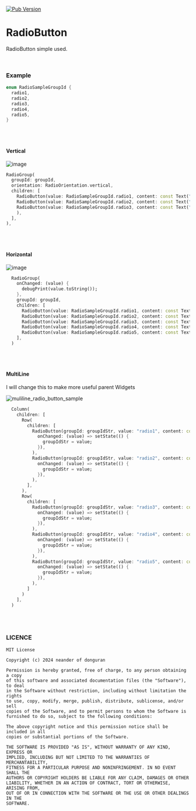 [![Pub Version](https://img.shields.io/pub/v/radio_button)](https://pub.dev/packages/radio_button)

# RadioButton
RadioButton simple used.

<br />

### Example 

```dart
enum RadioSampleGroupId {
  radio1,
  radio2,
  radio3,
  radio4,
  radio5,
}
```

<br/>
<br/>

#### Vertical
![image](https://github.com/donguran/RadioButton/assets/119420119/72021515-8b81-453e-a4b8-3a77802d34d1)

```dart
RadioGroup(
  groupId: groupId,
  orientation: RadioOrientation.vertical,
  children: [
    RadioButton(value: RadioSampleGroupId.radio1, content: const Text("radio1")),
    RadioButton(value: RadioSampleGroupId.radio2, content: const Text("radio2")),
    RadioButton(value: RadioSampleGroupId.radio3, content: const Text("radio3"),
    ),
  ],
),
```

<br/>
<br/>


#### Horizontal
![image](https://github.com/donguran/RadioButton/assets/119420119/391a2a3b-250e-481a-afc2-14fda3cd0950)

```dart
  RadioGroup(
    onChanged: (value) {
      debugPrint(value.toString());
    },
    groupId: groupId,
    children: [
      RadioButton(value: RadioSampleGroupId.radio1, content: const Text("1"),),
      RadioButton(value: RadioSampleGroupId.radio2, content: const Text("2"),),
      RadioButton(value: RadioSampleGroupId.radio3, content: const Text("3"),),
      RadioButton(value: RadioSampleGroupId.radio4, content: const Text("4"),),
      RadioButton(value: RadioSampleGroupId.radio5, content: const Text("5"),),
    ],
  )
```


<br/>
<br/>


#### MultiLine
<p>I will change this to make more useful parent Widgets</p>

![muliline_radio_button_sample](https://github.com/donguran/RadioButton/assets/119420119/3ce86b0e-8025-46d9-948e-9eda55b35e86)

```dart
  Column(
    children: [
      Row(
        children: [
          RadioButton(groupId: groupIdStr, value: "radio1", content: const Text("Radio1"),
            onChanged: (value) => setState(() {
              groupIdStr = value;
            }),
          ),
          RadioButton(groupId: groupIdStr, value: "radio2", content: const Text("Radio2"),
            onChanged: (value) => setState(() {
              groupIdStr = value;
            }),
          ),
        ],
      ),
      Row(
        children: [
          RadioButton(groupId: groupIdStr, value: "radio3", content: const Text("Radio3"),
            onChanged: (value) => setState(() {
              groupIdStr = value;
            }),
          ),
          RadioButton(groupId: groupIdStr, value: "radio4", content: const Text("Radio4"),
            onChanged: (value) => setState(() {
              groupIdStr = value;
            }),
          ),
          RadioButton(groupId: groupIdStr, value: "radio5", content: const Text("Radio5"),
            onChanged: (value) => setState(() {
              groupIdStr = value;
            }),
          ),
        ]
      )
    ],
  )
```


<br/>
<br/>

### LICENCE
```text
MIT License

Copyright (c) 2024 neander of donguran

Permission is hereby granted, free of charge, to any person obtaining a copy
of this software and associated documentation files (the "Software"), to deal
in the Software without restriction, including without limitation the rights
to use, copy, modify, merge, publish, distribute, sublicense, and/or sell
copies of the Software, and to permit persons to whom the Software is
furnished to do so, subject to the following conditions:

The above copyright notice and this permission notice shall be included in all
copies or substantial portions of the Software.

THE SOFTWARE IS PROVIDED "AS IS", WITHOUT WARRANTY OF ANY KIND, EXPRESS OR
IMPLIED, INCLUDING BUT NOT LIMITED TO THE WARRANTIES OF MERCHANTABILITY,
FITNESS FOR A PARTICULAR PURPOSE AND NONINFRINGEMENT. IN NO EVENT SHALL THE
AUTHORS OR COPYRIGHT HOLDERS BE LIABLE FOR ANY CLAIM, DAMAGES OR OTHER
LIABILITY, WHETHER IN AN ACTION OF CONTRACT, TORT OR OTHERWISE, ARISING FROM,
OUT OF OR IN CONNECTION WITH THE SOFTWARE OR THE USE OR OTHER DEALINGS IN THE
SOFTWARE.
```